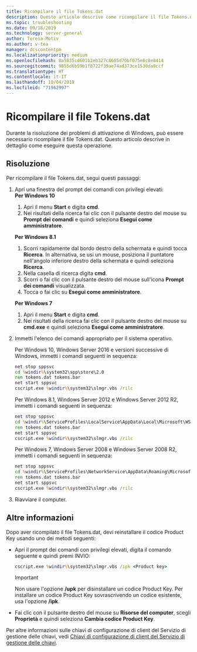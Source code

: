 ```yaml
---
title: Ricompilare il file Tokens.dat
description: Questo articolo descrive come ricompilare il file Tokens.dat durante la risoluzione dei problemi di attivazione di Windows
ms.topic: troubleshooting
ms.date: 09/18/2019
ms.technology: server-general
author: Teresa-Motiv
ms.author: v-tea
manager: dcscontentpm
ms.localizationpriority: medium
ms.openlocfilehash: 8a5835cd601b2eb327c8605d70bf075e6c8e8414
ms.sourcegitcommit: 9855d6b59b1f8722f39ae74ad373ce1530da0ccf
ms.translationtype: HT
ms.contentlocale: it-IT
ms.lasthandoff: 10/04/2019
ms.locfileid: "71962997"
---
```

# <a name="rebuild-the-tokensdat-file"></a>Ricompilare il file Tokens.dat

Durante la risoluzione dei problemi di attivazione di Windows, può essere necessario ricompilare il file Tokens.dat. Questo articolo descrive in dettaglio come eseguire questa operazione.

## <a name="resolution"></a>Risoluzione

Per ricompilare il file Tokens.dat, segui questi passaggi:

1. Apri una finestra del prompt dei comandi con privilegi elevati:  
   **Per Windows 10**

   1. Apri il menu **Start** e digita **cmd**.
   1. Nei risultati della ricerca fai clic con il pulsante destro del mouse su **Prompt dei comandi** e quindi seleziona **Esegui come amministratore**.  

   **Per Windows 8.1**
   1. Scorri rapidamente dal bordo destro della schermata e quindi tocca **Ricerca**. In alternativa, se usi un mouse, posiziona il puntatore nell'angolo inferiore destro della schermata e quindi seleziona **Ricerca**.
   1. Nella casella di ricerca digita **cmd**.
   1. Scorri o fai clic con il pulsante destro del mouse sull'icona **Prompt dei comandi** visualizzata.
   1. Tocca o fai clic su **Esegui come amministratore**.

   **Per Windows 7**
   1. Apri il menu **Start** e digita **cmd**.
   1. Nei risultati della ricerca fai clic con il pulsante destro del mouse su **cmd.exe** e quindi seleziona **Esegui come amministratore**.

1. Immetti l'elenco dei comandi appropriato per il sistema operativo.  

   Per Windows 10, Windows Server 2016 e versioni successive di Windows, immetti i comandi seguenti in sequenza:
   ```cmd
   net stop sppsvc
   cd %windir%\system32\spp\store\2.0
   ren tokens.dat tokens.bar
   net start sppsvc
   cscript.exe %windir%\system32\slmgr.vbs /rilc
   ```
   Per Windows 8.1, Windows Server 2012 e Windows Server 2012 R2, immetti i comandi seguenti in sequenza:
   ```cmd
   net stop sppsvc
   cd %windir%\ServiceProfiles\LocalService\AppData\Local\Microsoft\WSLicense
   ren tokens.dat tokens.bar
   net start sppsvc
   cscript.exe %windir%\system32\slmgr.vbs /rilc
   ```
   Per Windows 7, Windows Server 2008 e Windows Server 2008 R2, immetti i comandi seguenti in sequenza:
   ```cmd
   net stop sppsvc
   cd %windir%\ServiceProfiles\NetworkService\AppData\Roaming\Microsoft\SoftwareProtectionPlatform
   ren tokens.dat tokens.bar
   net start sppsvc
   cscript.exe %windir%\system32\slmgr.vbs /rilc
   ```
1. Riavviare il computer.

## <a name="more-information"></a>Altre informazioni

Dopo aver ricompilato il file Tokens.dat, devi reinstallare il codice Product Key usando uno dei metodi seguenti:

- Apri il prompt dei comandi con privilegi elevati, digita il comando seguente e quindi premi INVIO:

   ```cmd
   cscript.exe %windir%\system32\slmgr.vbs /ipk <Product key>
   ```

  > [!IMPORTANT]
  > Non usare l'opzione **/upk** per disinstallare un codice Product Key. Per installare un codice Product Key sovrascrivendo un codice esistente, usa l'opzione **/ipk**.
- Fai clic con il pulsante destro del mouse su **Risorse del computer**, scegli **Proprietà** e quindi seleziona **Cambia codice Product Key**.

Per altre informazioni sulle chiavi di configurazione di client del Servizio di gestione delle chiavi, vedi [Chiavi di configurazione di client del Servizio di gestione delle chiavi](kmsclientkeys.md).
